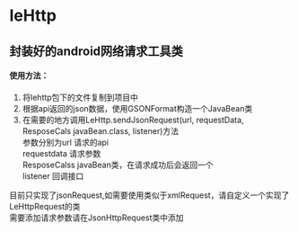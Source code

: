 # IeHttp
封装好的android网络请求工具类
---
#### 使用方法：
1. 将lehttp包下的文件复制到项目中
2. 根据api返回的json数据，使用GSONFormat构造一个JavaBean类
3. 在需要的地方调用LeHttp.sendJsonRequest(url, requestData, ResposeCals javaBean.class, listener)方法  
参数分别为url 请求的api  
requestdata 请求参数  
ResposeCalss javaBean类，在请求成功后会返回一个  
listener 回调接口  


目前只实现了jsonRequest,如需要使用类似于xmlRequest，请自定义一个实现了LeHttpRequest的类  
需要添加请求参数请在JsonHttpRequest类中添加

